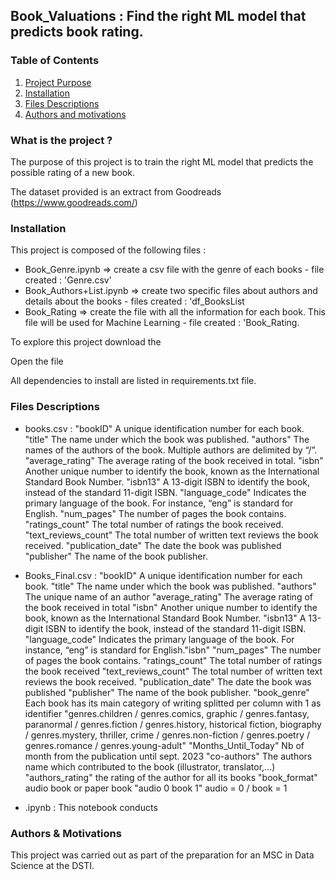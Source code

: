 ## Book_Valuations : Find the right ML model that predicts book rating.


### Table of Contents

1. [Project Purpose](#projet)
2. [Installation](#install)
3. [Files Descriptions](#files)
4. [Authors and motivations](#authors)



### What is the project ? <a name="projet"></a>

The purpose of this project is to train the right ML model that predicts the possible rating of a new book.

The dataset provided is an extract from Goodreads (https://www.goodreads.com/)

### Installation <a name="install"></a>

This project is composed of the following files :
 - Book_Genre.ipynb => create a csv file with the genre of each books - file created : 'Genre.csv'
 - Book_Authors+List.ipynb => create two specific files about authors and details about the books - files created : 'df_BooksList
 - Book_Rating => create the file with all the information for each book. This file will be used for Machine Learning - file created : 'Book_Rating.

To explore this project download the 

Open the file 

All dependencies to install are listed in requirements.txt file. 


### Files Descriptions <a name="files"></a>

 * books.csv : 
        "bookID" A unique identification number for each book.
        "title" The name under which the book was published.
        "authors" The names of the authors of the book. Multiple authors are delimited by “/”.
        "average_rating" The average rating of the book received in total.
        "isbn" Another unique number to identify the book, known as the International Standard Book Number.
        "isbn13" A 13-digit ISBN to identify the book, instead of the standard 11-digit ISBN.
        "language_code" Indicates the primary language of the book. For instance, “eng” is standard for English.
        "num_pages" The number of pages the book contains.
        "ratings_count" The total number of ratings the book received.
        "text_reviews_count" The total number of written text reviews the book received.
        "publication_date" The date the book was published
        "publisher" The name of the book publisher.
    
 * Books_Final.csv :
       "bookID" A unique identification number for each book.
       "title" The name under which the book was published.
       "authors" The unique name of an author
       "average_rating" The average rating of the book received in total
       "isbn" Another unique number to identify the book, known as the International Standard Book Number.
       "isbn13" A 13-digit ISBN to identify the book, instead of the standard 11-digit ISBN.
       "language_code" Indicates the primary language of the book. For instance, “eng” is standard for English."isbn" 
       "num_pages" The number of pages the book contains.
       "ratings_count" The total number of ratings the book received
       "text_reviews_count" The total number of written text reviews the book received.
       "publication_date" The date the book was published
       "publisher" The name of the book publisher.
       "book_genre" Each book has its main category of writing splitted per column with 1 as identifier
       "genres.children / genres.comics, graphic / genres.fantasy, paranormal / genres.fiction /
       genres.history, historical fiction, biography / genres.mystery, thriller, crime /
       genres.non-fiction / genres.poetry / genres.romance / genres.young-adult"
       "Months_Until_Today" Nb of month from the publication until sept. 2023
       "co-authors" The authors name which contributed to the book (illustrator, translator,...)
       "authors_rating"  the rating of the author for all its books
       "book_format" audio book or paper book
       "audio 0 book 1" audio = 0 / book = 1

 * .ipynb : 
        This notebook conducts 

### Authors & Motivations <a name="authors"></a>

This project was carried out as part of the preparation for an MSC in Data Science at the DSTI.
